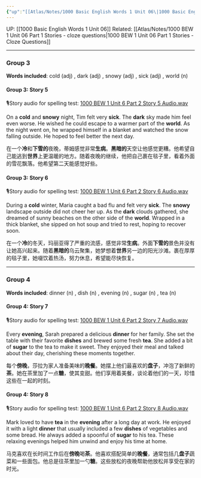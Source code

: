 ```yaml
---
{"up":"[[Atlas/Notes/1000 Basic English Words 1 Unit 06\|1000 Basic English Words 1 Unit 06]]","dg-publish":true,"permalink":"/atlas/notes/1000-bew-1-unit-06-part-1-stories/","dgPassFrontmatter":true}
---
```


UP: [[1000 Basic English Words 1 Unit 06]]
Related: [[Atlas/Notes/1000 BEW 1 Unit 06 Part 1 Stories - cloze questions\|1000 BEW 1 Unit 06 Part 1 Stories - Cloze Questions]]

---
### Group 3
**Words included**: cold (adj) , dark (adj) , snowy (adj) , sick (adj) , world (n) 

#### Group 3: Story 5
🎙️Story audio for spelling test: [1000 BEW 1 Unit 6 Part 2 Story 5 Audio.wav](https://drive.google.com/file/d/1cv2q7NZUjWDn88NkHOpMFBMW3uZYdT5T/view?usp=drive_link)

On a **cold** and **snowy** night, Tim felt very **sick**. The **dark** sky made him feel even worse. He wished he could escape to a warmer part of the **world**. As the night went on, he wrapped himself in a blanket and watched the snow falling outside. He hoped to feel better the next day.

在一个**冷**和**下雪的**夜晚，蒂姆感觉非常**生病**。**黑暗的**天空让他感觉更糟。他希望自己能逃到**世界**上更温暖的地方。随着夜晚的继续，他把自己裹在毯子里，看着外面的雪花飘落。他希望第二天能感觉好些。

#### Group 3: Story 6
🎙️Story audio for spelling test: [1000 BEW 1 Unit 6 Part 2 Story 6 Audio.wav](https://drive.google.com/file/d/17gJSnK680EaoAbU8AC1pKrACywGeMpkR/view?usp=drive_link)

During a **cold** winter, Maria caught a bad flu and felt very **sick**. The **snowy** landscape outside did not cheer her up. As the **dark** clouds gathered, she dreamed of sunny beaches on the other side of the **world**. Wrapped in a thick blanket, she sipped on hot soup and tried to rest, hoping to recover soon.

在一个**冷**的冬天，玛丽亚得了严重的流感，感觉非常**生病**。外面**下雪的**景色并没有让她高兴起来。随着**黑暗的**乌云聚集，她梦想着**世界**另一边的阳光沙滩。裹在厚厚的毯子里，她啜饮着热汤，努力休息，希望能尽快恢复。

---
### Group 4
**Words included**: dinner (n) , dish (n) , evening (n) , sugar (n) , tea (n)

#### Group 4: Story 7
🎙️Story audio for spelling test: [1000 BEW 1 Unit 6 Part 2 Story 7 Audio.wav](https://drive.google.com/file/d/1CmXJZSM3-ZV5d-ALlSxnDgG3qyT4eZI5/view?usp=drive_link)

Every **evening**, Sarah prepared a delicious **dinner** for her family. She set the table with their favorite **dishes** and brewed some fresh **tea**. She added a bit of **sugar** to the tea to make it sweet. They enjoyed their meal and talked about their day, cherishing these moments together.

每个**傍晚**，莎拉为家人准备美味的**晚餐**。她摆上他们最喜欢的**盘子**，冲泡了新鲜的**茶**。她在茶里加了一点**糖**，使其变甜。他们享用着美餐，谈论着他们的一天，珍惜这些在一起的时刻。

#### Group 4: Story 8
🎙️Story audio for spelling test: [1000 BEW 1 Unit 6 Part 2 Story 8 Audio.wav](https://drive.google.com/file/d/1mFO3sey3o_tsmjZjc4ugyP2n0TWmRgVI/view?usp=drive_link)

Mark loved to have **tea** in the **evening** after a long day at work. He enjoyed it with a light **dinner** that usually included a few **dishes** of vegetables and some bread. He always added a spoonful of **sugar** to his tea. These relaxing evenings helped him unwind and enjoy his time at home.

马克喜欢在长时间工作后在**傍晚**喝**茶**。他喜欢搭配简单的**晚餐**，通常包括几**盘子**蔬菜和一些面包。他总是往茶里加一勺**糖**。这些放松的夜晚帮助他放松并享受在家的时光。

